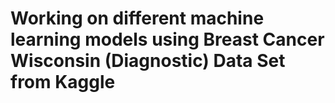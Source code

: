 # Working on different machine learning models using Breast Cancer Wisconsin (Diagnostic) Data Set from Kaggle
